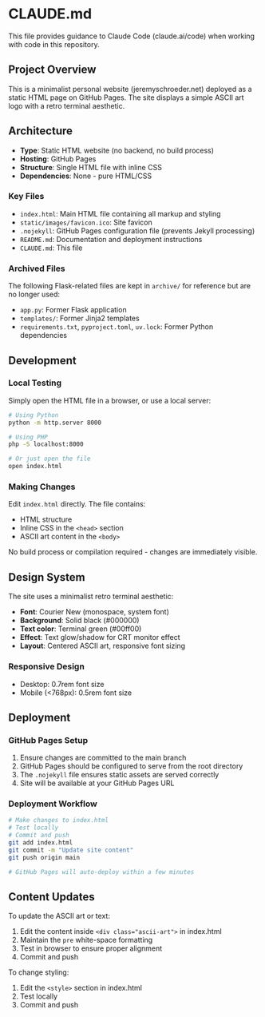 # CLAUDE.md

This file provides guidance to Claude Code (claude.ai/code) when working with code in this repository.

## Project Overview

This is a minimalist personal website (jeremyschroeder.net) deployed as a static HTML page on GitHub Pages. The site displays a simple ASCII art logo with a retro terminal aesthetic.

## Architecture

- **Type**: Static HTML website (no backend, no build process)
- **Hosting**: GitHub Pages
- **Structure**: Single HTML file with inline CSS
- **Dependencies**: None - pure HTML/CSS

### Key Files

- `index.html`: Main HTML file containing all markup and styling
- `static/images/favicon.ico`: Site favicon
- `.nojekyll`: GitHub Pages configuration file (prevents Jekyll processing)
- `README.md`: Documentation and deployment instructions
- `CLAUDE.md`: This file

### Archived Files

The following Flask-related files are kept in `archive/` for reference but are no longer used:
- `app.py`: Former Flask application
- `templates/`: Former Jinja2 templates
- `requirements.txt`, `pyproject.toml`, `uv.lock`: Former Python dependencies

## Development

### Local Testing

Simply open the HTML file in a browser, or use a local server:

```bash
# Using Python
python -m http.server 8000

# Using PHP
php -S localhost:8000

# Or just open the file
open index.html
```

### Making Changes

Edit `index.html` directly. The file contains:
- HTML structure
- Inline CSS in the `<head>` section
- ASCII art content in the `<body>`

No build process or compilation required - changes are immediately visible.

## Design System

The site uses a minimalist retro terminal aesthetic:
- **Font**: Courier New (monospace, system font)
- **Background**: Solid black (#000000)
- **Text color**: Terminal green (#00ff00)
- **Effect**: Text glow/shadow for CRT monitor effect
- **Layout**: Centered ASCII art, responsive font sizing

### Responsive Design

- Desktop: 0.7rem font size
- Mobile (<768px): 0.5rem font size

## Deployment

### GitHub Pages Setup

1. Ensure changes are committed to the main branch
2. GitHub Pages should be configured to serve from the root directory
3. The `.nojekyll` file ensures static assets are served correctly
4. Site will be available at your GitHub Pages URL

### Deployment Workflow

```bash
# Make changes to index.html
# Test locally
# Commit and push
git add index.html
git commit -m "Update site content"
git push origin main

# GitHub Pages will auto-deploy within a few minutes
```

## Content Updates

To update the ASCII art or text:
1. Edit the content inside `<div class="ascii-art">` in index.html
2. Maintain the `pre` white-space formatting
3. Test in browser to ensure proper alignment
4. Commit and push

To change styling:
1. Edit the `<style>` section in index.html
2. Test locally
3. Commit and push